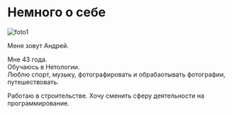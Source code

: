 # Немного о себе

![foto1](https://file%2B.vscode-resource.vscode-cdn.net/Users/andrei_i/Python/%D0%94%D0%97_git/git-3/IMG_8513.jpeg?version%3D1662042924396)


Меня зовут Андрей. 

Мне 43 года.  
Обучаюсь в Нетологии.   
Люблю спорт, музыку, фотографировать и обрабаотывать фотографии, путешествовать.  

Работаю в строительстве. Хочу сменить сферу деятельности на программирование. 
